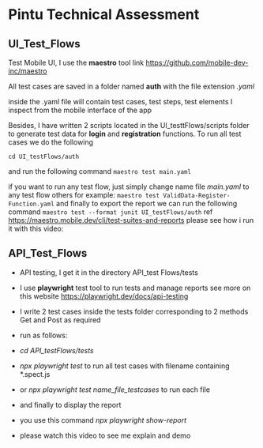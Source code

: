 # Pintu Technical Assessment

## UI_Test_Flows

Test Mobile UI, I use the **maestro** tool
link https://github.com/mobile-dev-inc/maestro

All test cases are saved in a folder named **auth** with the file extension _.yaml_

inside the .yaml file will contain test cases, test steps, test elements I inspect from the mobile interface of the app

Besides, I have written 2 scripts located in the UI_testtFlows/scripts folder to generate test data for **login** and **registration** functions.
To run all test cases we do the following

`cd UI_testFlows/auth`

and run the following command `maestro test main.yaml`

if you want to run any test flow, just simply change name file _main.yaml_ to any test flow others
for example: `maestro test ValidData-Register-Function.yaml`
and finally to export the report we can run the following command
```maestro test --format junit UI_testFlows/auth``` ref https://maestro.mobile.dev/cli/test-suites-and-reports
please see how i run it with this video: 


## API_Test_Flows

* API testing, I get it in the directory API_test Flows/tests

* I use **playwright** test tool to run tests and manage reports see more on this website https://playwright.dev/docs/api-testing

* I write 2 test cases inside the tests folder corresponding to 2 methods Get and Post as required

* run as follows:

* _cd API_testFlows/tests_

* _npx playwright test_ to run all test cases with filename containing *.spect.js

* or _npx playwright test name_file_testcases_ to run each file

* and finally to display the report

* you use this command _npx playwright show-report_

* please watch this video to see me explain and demo

